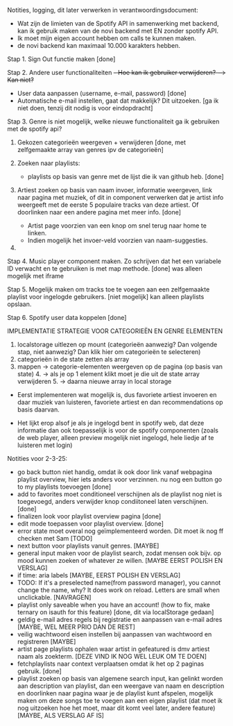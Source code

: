 Notities, logging, dit later verwerken in verantwoordingsdocument:

- Wat zijn de limieten van de Spotify API in samenwerking met backend, kan ik gebruik maken van de novi backend met EN
  zonder spotify API.
- Ik moet mijn eigen account hebben om calls te kunnen maken.
- de novi backend kan maximaal 10.000 karakters hebben.

Stap 1. Sign Out functie maken [done]

Stap 2. Andere user functionaliteiten
~~- Hoe kan ik gebruiker verwijderen? --> Kan niet?~~

- User data aanpassen (username, e-mail, password) [done]
- Automatische e-mail instellen, gaat dat makkelijk? Dit uitzoeken. [ga ik niet doen, tenzij dit nodig is voor eindopdracht]

Stap 3. Genre is niet mogelijk, welke nieuwe functionaliteit ga ik gebruiken met de spotify api?

1. Gekozen categorieën weergeven + verwijderen [done, met zelfgemaakte array van genres ipv de categorieën]

2. Zoeken naar playlists:

    - playlists op basis van genre met de lijst die ik van github heb. [done]

2. Artiest zoeken op basis van naam invoer, informatie weergeven, link naar pagina met muziek, of dit in component
   verwerken dat je artist info weergeeft met de eerste 5 populaire tracks van deze artiest. Of doorlinken naar een
   andere pagina met meer info. [done]
    - Artist page voorzien van een knop om snel terug naar home te linken. 
    - Indien mogelijk het invoer-veld voorzien van naam-suggesties. 

3.

Stap 4. Music player component maken. Zo schrijven dat het een variabele ID verwacht en te gebruiken is met map methode. [done] was alleen mogelijk met iframe

Stap 5. Mogelijk maken om tracks toe te voegen aan een zelfgemaakte playlist voor ingelogde gebruikers. [niet mogelijk] kan alleen playlists opslaan.

Stap 6. Spotify user data koppelen [done]

IMPLEMENTATIE STRATEGIE VOOR CATEGORIEËN EN GENRE ELEMENTEN

1. localstorage uitlezen op mount (categorieën aanwezig? Dan volgende stap, niet aanwezig? Dan klik hier om categorieën
   te selecteren)
2. categorieën in de state zetten als array
3. mappen -> categorie-elementen weergeven op de pagina (op basis van state)
    4. -> als je op 1 element klikt moet je die uit de state array verwijderen
    5. -> daarna nieuwe array in local storage

- Eerst implementeren wat mogelijk is, dus favoriete artiest invoeren en daar muziek van luisteren, favoriete artiest en
  dan recommendations op basis daarvan. 

- Het lijkt erop alsof je als je ingelogd bent in spotify web, dat deze informatie dan ook toepasselijk is voor de spotify componenten (zoals de web player, alleen preview mogelijk niet ingelogd, hele liedje af te luisteren met login)

Notities voor 2-3-25: 
- go back button niet handig, omdat ik ook door link vanaf webpagina playlist overview, hier iets anders voor verzinnen.  nu nog een button go to my playlists toevoegen [done]
- add to favorites moet conditioneel verschijnen als de playlist nog niet is toegevoegd, anders verwijder knop condiitoneel laten verschijnen. [done]
- finalizen look voor playlist overview pagina [done]
- edit mode toepassen voor playlist overview. [done]
- error state moet overal nog geïmplementeerd worden. Dit moet ik nog ff checken met Sam [TODO]
- next button voor playlists vanuit genres. [MAYBE]
- general input maken voor de playlist search, zodat mensen ook bijv. op mood kunnen zoeken of whatever ze willen. [MAYBE EERST POLISH EN VERSLAG]
- if time: aria labels [MAYBE, EERST POLISH EN VERSLAG]
- TODO: If it's a preselected name(from password manager), you cannot change the name, why? It does work on reload. Letters are small when unclickable. [NAVRAGEN]
- playlist only saveable when you have an account! (how to fix, make ternary on isauth for this feature) [done, dit via localStorage gedaan]
- geldig e-mail adres regels bij registratie en aanpassen van e-mail adres [MAYBE, WEL MEER PRIO DAN DE REST]
- veilig wachtwoord eisen instellen bij aanpassen van wachtwoord en registreren [MAYBE]
- artist page playlists ophalen waar artist in gefeatured is dmv artiest naam als zoekterm. [DEZE VIND IK NOG WEL LEUK OM TE DOEN]
- fetchplaylists naar context verplaatsen omdat ik het op 2 paginas gebruik. [done]
- playlist zoeken op basis van algemene search input, kan gelinkt worden aan description van playlist, dan een weergave van naam en description en doorlinken naar pagina waar je de playlist kunt afspelen, mogelijk maken om deze songs toe te voegen aan een eigen playlist (dat moet ik nog uitzoeken hoe het moet, maar dit komt veel later, andere feature) [MAYBE, ALS VERSLAG AF IS]
